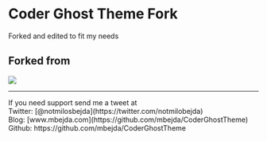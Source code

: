 # Coder Ghost Theme Fork
Forked and edited to fit my needs

## Forked from
![](https://www.mbejda.com/content/images/2015/12/download--2-.png#400)
<hr>
If you need support send me a tweet at <br>
Twitter: [@notmilosbejda](https://twitter.com/notmilobejda)<br>
Blog: [www.mbejda.com](https://github.com/mbejda/CoderGhostTheme)<br>
Github: https://github.com/mbejda/CoderGhostTheme
